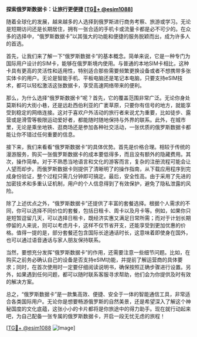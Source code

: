 **探索俄罗斯数据卡：让旅行更便捷 [[TG💪+ @esim1088](https://t.me/s/esim1088)]**

随着全球化的发展，越来越多的人选择到俄罗斯进行商务考察、旅游或学习。无论是短期访问还是长期居住，拥有一张合适的手机卡或流量卡都是必不可少的。在众多的选择中，“俄罗斯数据卡”以其强大的功能和便捷的服务脱颖而出，成为许多人的首选。

首先，让我们来了解一下“俄罗斯数据卡”的基本概念。简单来说，它是一种专门为国际用户设计的SIM卡，能够在俄罗斯境内使用。与普通的本地SIM卡相比，这种卡具有更高的灵活性和适用性，特别适合那些需要频繁更换设备或者不想携带多张实体卡的用户。无论是智能手机、平板电脑还是笔记本电脑，只要支持eSIM技术，都可以轻松激活这张数据卡，享受高速网络带来的便利。

那么，为什么选择“俄罗斯数据卡”呢？首先，它的覆盖范围非常广泛。无论你身处莫斯科的大街小巷，还是远赴西伯利亚的广袤草原，只要你有信号的地方，就能享受到稳定的网络连接。这对于喜欢户外活动的旅行者来说尤为重要，比如徒步、露营或是滑雪等极限运动爱好者，都能随时随地保持与外界的联系。此外，在城市里，无论是乘坐地铁、逛商场还是参加各种社交活动，一张优质的俄罗斯数据卡都能让你不错过任何重要的信息。

接下来，我们来看看“俄罗斯数据卡”的具体优势。首先是价格合理。相较于传统的漫游服务，购买一张俄罗斯数据卡的成本要低得多，而且没有额外的隐藏费用。其次，操作简单。对于不熟悉当地语言和文化的游客而言，复杂的注册流程可能会让人望而却步。而俄罗斯数据卡则提供了清晰明了的操作指南，从下载应用程序到完成身份验证，整个过程只需几分钟即可搞定。最后，安全性高。由于采用了先进的加密技术和多重认证机制，用户的个人信息得到了有效保护，避免了隐私泄露的风险。

除了上述优点之外，“俄罗斯数据卡”还提供了丰富的套餐选择。根据个人需求的不同，你可以选择不同价位的套餐，包括日租卡、周卡以及月卡等。例如，如果你只是短暂逗留几天，可以选择日租卡，既经济实惠又满足日常所需；而对于计划长期停留的人来说，则可以考虑月卡，这样不仅节省开支，还能享受到更加优惠的价格。值得一提的是，部分套餐还包含国际长途通话时长，这意味着即使身在国外，也可以通过语音通话与家人朋友保持联系。

当然，要想充分发挥“俄罗斯数据卡”的作用，还需要注意一些细节问题。比如，在购买之前务必确认自己的设备是否支持eSIM功能，并提前了解运营商的具体要求；同时，在首次使用时一定要仔细阅读说明书，确保按照正确步骤进行设置。另外，如果遇到任何问题，都可以随时联系客服寻求帮助，他们会为你提供及时有效的解决方案。

总之，“俄罗斯数据卡”是一款集高效、便捷、安全于一体的智能通信工具，非常适合各类国际用户。无论你是想要畅游俄罗斯的自然美景，还是希望深入了解这个神秘国度的文化底蕴，这张小小的卡片都将是你旅途中的得力助手。现在就行动起来吧，为自己配备一张专属的俄罗斯数据卡，开启一段无忧无虑的旅程！

[[TG💪+ @esim1088](https://t.me/s/esim1088) ![Image](https://i.postimg.cc/4NQfJmqS/Snipaste-2025-05-13-00-14-12.png)]